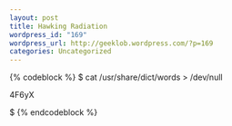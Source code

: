 ```yaml
--- 
layout: post
title: Hawking Radiation
wordpress_id: "169"
wordpress_url: http://geeklob.wordpress.com/?p=169
categories: Uncategorized
---
```

{% codeblock %}
$ cat /usr/share/dict/words > /dev/null

4F6yX

$
{% endcodeblock %}
